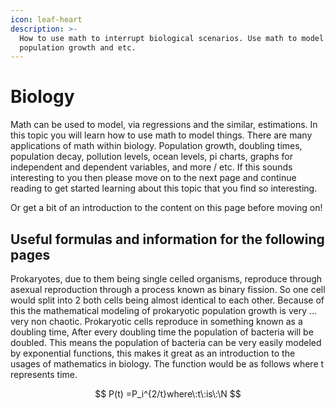 ```yaml
---
icon: leaf-heart
description: >-
  How to use math to interrupt biological scenarios. Use math to model
  population growth and etc.
---
```


# Biology

Math can be used to model, via regressions and the similar, estimations. In this topic you will learn how to use math to model things. There are many applications of math within biology. Population growth, doubling times, population decay, pollution levels, ocean levels, pi charts, graphs for independent and dependent variables, and more / etc. If this sounds interesting to you then please move on to the next page and continue reading to get started learning about this topic that you find so interesting.

Or get a bit of an introduction to the content on this page before moving on!

## Useful formulas and information for the following pages

Prokaryotes, due to them being single celled organisms, reproduce through asexual reproduction through a process known as binary fission. So one cell would split into 2 both cells being almost identical to each other. Because of this the mathematical modeling of prokaryotic population growth is very ... very non chaotic. Prokaryotic cells reproduce in something known as a doubling time, After every doubling time the population of bacteria will be doubled. This means the population of bacteria can be very easily modeled by exponential functions, this makes it great as an introduction to the usages of mathematics in biology. The function would be as follows where t represents time.

$$
P(t) =P_i^{2/t}where\:t\:is\:\N
$$
